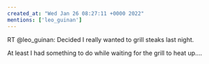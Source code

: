 ```yaml
---
created_at: "Wed Jan 26 08:27:11 +0000 2022"
mentions: ['leo_guinan']
---
```


RT @leo_guinan: Decided I really wanted to grill steaks last night.

At least I had something to do while waiting for the grill to heat up.…